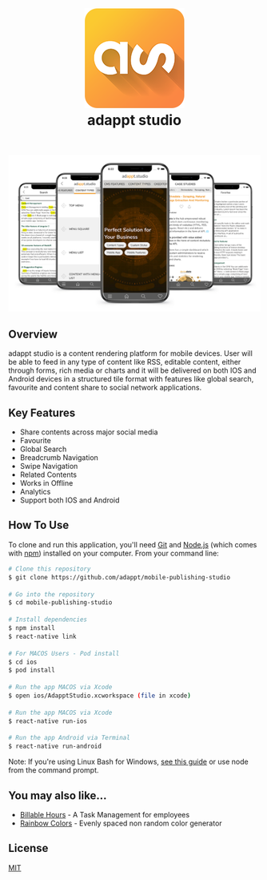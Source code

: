 <h1 align="center">
  <br>
    <img src="./media/logo.png" alt="Adappt Studio" width="200">
  <br>
  adappt studio
  <br/>
  <br/>
</h1>

<p align="center"><img src="./media/hero.png" alt="adappt studio hero"></p>

## Overview

adappt studio is a content rendering platform for mobile devices. User will be able to feed in any type of content like RSS, editable content, either through forms, rich media or charts and it will be delivered on both IOS and Android devices in a structured tile format with features like global search, favourite and content share to social network applications.

## Key Features

* Share contents across major social media
* Favourite
* Global Search
* Breadcrumb Navigation
* Swipe Navigation
* Related Contents
* Works in Offline
* Analytics
* Support both IOS and Android

## How To Use
To clone and run this application, you'll need [Git](https://git-scm.com) and [Node.js](https://nodejs.org/en/download/) (which comes with [npm](http://npmjs.com)) installed on your computer. From your command line:
```bash
# Clone this repository
$ git clone https://github.com/adappt/mobile-publishing-studio

# Go into the repository
$ cd mobile-publishing-studio

# Install dependencies
$ npm install
$ react-native link

# For MACOS Users - Pod install
$ cd ios
$ pod install

# Run the app MACOS via Xcode
$ open ios/AdapptStudio.xcworkspace (file in xcode)

# Run the app MACOS via Xcode
$ react-native run-ios

# Run the app Android via Terminal
$ react-native run-android
```
Note: If you're using Linux Bash for Windows, [see this guide](https://www.howtogeek.com/261575/how-to-run-graphical-linux-desktop-applications-from-windows-10s-bash-shell/) or use node from the command prompt.

## You may also like...
- [Billable Hours](https://github.com/adappt/billable-hours) - A Task Management for employees
- [Rainbow Colors](https://github.com/adappt/rainbow-colors) - Evenly spaced non random color generator
## License
[MIT](https://choosealicense.com/licenses/mit/)
